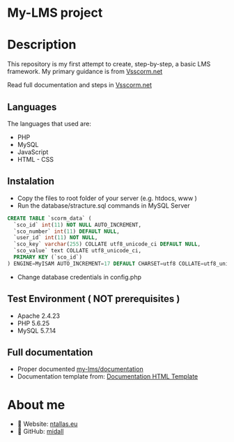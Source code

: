 # My-LMS project

# Description
This repository is my first attempt to create, step-by-step, a basic LMS framework. My primary guidance is from [Vsscorm.net](http://www.vsscorm.net/)

Read full documentation and steps in [Vsscorm.net](http://www.vsscorm.net/)

## Languages
The languages that used are:
- PHP
- MySQL
- JavaScript
- HTML - CSS


## Instalation
- Copy the files to root folder of your server (e.g. htdocs, www )
- Run the database/stracture.sql commands in MySQL Server
```sql
CREATE TABLE `scorm_data` (
  `sco_id` int(11) NOT NULL AUTO_INCREMENT,
  `sco_number` int(11) DEFAULT NULL,
  `user_id` int(11) NOT NULL,
  `sco_key` varchar(255) COLLATE utf8_unicode_ci DEFAULT NULL,
  `sco_value` text COLLATE utf8_unicode_ci,
  PRIMARY KEY (`sco_id`)
) ENGINE=MyISAM AUTO_INCREMENT=17 DEFAULT CHARSET=utf8 COLLATE=utf8_unicode_ci;
```
- Change database credentials in config.php

## Test Environment ( NOT prerequisites )
- Apache 2.4.23
- PHP 5.6.25
- MySQL 5.7.14

## Full documentation
- Proper documented [my-lms/documentation](https://github.com/midall/my-lms/tree/master/documentation)
- Documentation template from: [Documentation HTML Template](https://github.com/surjithctly/documentation-html-template)

# About me
- :link: Website: [ntallas.eu](https://ntallas.eu)
- :link: GitHub: [midall](https://github.com/midall)